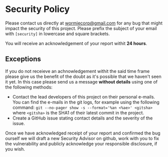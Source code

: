 # Security Policy

Please contact us directly at wormiecorp@gmail.com for any bug that might impact the security of this project.
Please prefix the subject of your email with `[security]` in lowercase and square brackets.

You will receive an acknowledgement of your report withit **24 hours**.

## Exceptions

If you do not receieve an achnowledgement withit the said time frame please give us the benefit of the doubt as it's possible that we haven't seen it yet.
In this case please send us a message **without details** using one of the following methods:

- Contact the lead developers of this project on their personal e-mails.
  You can find the e-mails in the git logs, for example using the following command: `git --no-pager show -s --format='%an <%ae>' <gitsha>` where `<gitsha>` is the SHA1 of their latest commit in the project.
- Create a GitHub issue stating contact details and the severity of the issue.

Once we have acknowledged receipt of your report and confirmed the bug ourself we will draft a new Security Advisor on github, work with you to fix the vulnerability and publicly acknowledge your responsible disclosure, if you wish.
